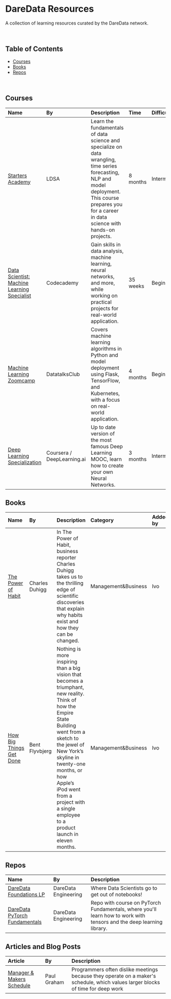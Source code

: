 # DareData Resources

A collection of learning resources curated by the DareData network.

<br>

## Table of Contents

- [Courses](#courses)
- [Books](#books)
- [Repos](#repos)

<br>

## Courses

| Name | By | Description | Time | Difficulty | Price |
| :--- | :- | :---------- | :--- | :--------- | :---- |
| [Starters Academy](https://www.lisbondatascience.org/starters-academy/) | LDSA | Learn the fundamentals of data science and specialize on data wrangling, time series forecasting, NLP and model deployment. This course prepares you for a career in data science with hands-on projects. | 8 months | Intermediate | € 500 |
| [Data Scientist: Machine Learning Specialist](https://www.codecademy.com/learn/paths/data-science) | Codecademy| Gain skills in data analysis, machine learning, neural networks, and more, while working on practical projects for real-world application. | 35 weeks | Beginner | Subscription |
| [Machine Learning Zoomcamp](https://datatalks.club/blog/machine-learning-zoomcamp.html) | DatatalksClub | Covers machine learning algorithms in Python and model deployment using Flask, TensorFlow, and Kubernetes, with a focus on real-world application. | 4 months | Beginner | Free |
| [Deep Learning Specialization](https://www.coursera.org/specializations/deep-learning) | Coursera / DeepLearning.ai | Up to date version of the most famous Deep Learning MOOC, learn how to create your own Neural Networks. | 3 months | Intermediate | Free |

## Books

| Name | By | Description | Category | Added by | Comments | 
| :--- | :- | :---------- | :--- | :--------- | :---- |
| [The Power of Habit](https://www.amazon.com/Power-Habit-What-Life-Business/dp/081298160X) | Charles Duhigg | In The Power of Habit, business reporter Charles Duhigg takes us to the thrilling edge of scientific discoveries that explain why habits exist and how they can be changed.  | Management&Business | Ivo | Great to understand how to build more powerful habits. If you are having trouble setting routines of work, you should give it a try! |
| [How Big Things Get Done](https://www.amazon.com/How-Big-Things-Get-Done/dp/0593239512) | Bent Flyvbjerg | Nothing is more inspiring than a big vision that becomes a triumphant, new reality. Think of how the Empire State Building went from a sketch to the jewel of New York’s skyline in twenty-one months, or how Apple’s iPod went from a project with a single employee to a product launch in eleven months. | Management&Business | Ivo | Interesting to understand why big projects work or fail |

## Repos
| Name | By | Description | 
| :--- | :- | :---------- | 
| [DareData Foundations LP](https://github.com/DareData/lp-foundations) | DareData Engineering | Where Data Scientists go to get out of notebooks! |
| [DareData PyTorch Fundamentals](https://github.com/DareData/lp-pytorch-fundamentals) | DareData Engineering | Repo with course on PyTorch Fundamentals, where you'll learn how to work with tensors and the deep learning library. |


## Articles and Blog Posts
| Article | By | Description | 
| :--- | :- | :---------- | 
| [Manager & Makers Schedule](https://paulgraham.com/makersschedule.html) | Paul Graham | Programmers often dislike meetings because they operate on a maker's schedule, which values larger blocks of time for deep work |

